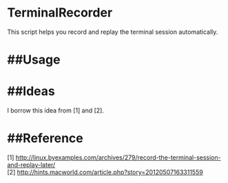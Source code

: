 TerminalRecorder
================

This script helps you record and replay the terminal session automatically.

##Usage
===============

##Ideas
================
I borrow this idea from [1] and [2].

##Reference
================
[1] http://linux.byexamples.com/archives/279/record-the-terminal-session-and-replay-later/  
[2] http://hints.macworld.com/article.php?story=20120507163311559
